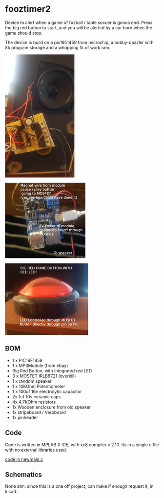 # fooztimer2

Device to alert when a game of fuzball / table soccer is gonna end.
Press the big red button to start, and you will be alerted by a
car horn when the game should stop.

The device is build on a pic1651459 from microchip, a bobby-dazzler
with 8k program storage and a whopping 1k of work ram.

![alt text][fuzboard2]

[fuzboard2]: ./images/foozboard2.png "Veroboard 1 off fooztimer"

[mp3module]: ./images/mp3module-desc.png "Veroboard 1 off fooztimer"

[bigredbutton]: ./images/big_red-desc.png "Big red button with red LED"


![alt text][mp3module]


![alt text][bigredbutton]


## BOM

* 1 x PIC16F1459
* 1 x MP3Module (from ebay)
* Big Red Button, with integrated red LED
* 3 x MOSFET IRLB8721 (overkill)
* 1 x random speaker
* 1 x 10KOhm Potentiometer
* 1 x 100uf 16v electrolytic capacitor
* 2x 1uf 10v ceramic caps
* 4x 4.7KOhm resistors
* 1x Wooden enclosure from old speaker
* 1x stripeboard / Veroboard
* 1x pinheader


## Code

Code is written in MPLAB X IDE, with xc8 compiler v 2.10.
Its in a single c file with no external libraries used.

[code in newmain.c](./newmain.c)

## Schematics

None atm. since this is a one off project, can make if enough
request it, in kicad.
